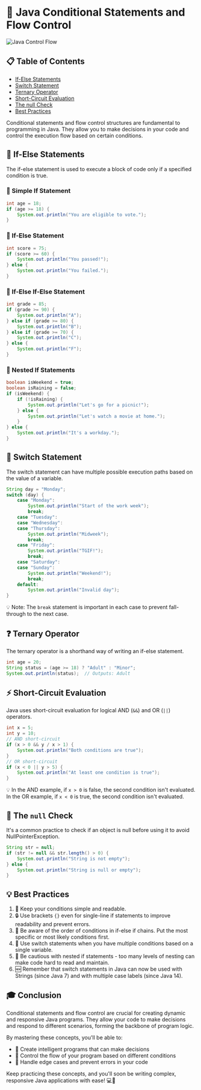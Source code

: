 # 🔀 Java Conditional Statements and Flow Control

![Java Control Flow](https://img.shields.io/badge/Java-Control_Flow-orange?style=for-the-badge&logo=java)

## 📋 Table of Contents
- [If-Else Statements](#-if-else-statements)
- [Switch Statement](#-switch-statement)
- [Ternary Operator](#-ternary-operator)
- [Short-Circuit Evaluation](#-short-circuit-evaluation)
- [The null Check](#-the-null-check)
- [Best Practices](#-best-practices)

Conditional statements and flow control structures are fundamental to programming in Java. They allow you to make decisions in your code and control the execution flow based on certain conditions.

## 🔀 If-Else Statements

The if-else statement is used to execute a block of code only if a specified condition is true.

### 🔹 Simple If Statement

```java
int age = 18;
if (age >= 18) {
    System.out.println("You are eligible to vote.");
}
```

### 🔹 If-Else Statement

```java
int score = 75;
if (score >= 60) {
    System.out.println("You passed!");
} else {
    System.out.println("You failed.");
}
```

### 🔹 If-Else If-Else Statement

```java
int grade = 85;
if (grade >= 90) {
    System.out.println("A");
} else if (grade >= 80) {
    System.out.println("B");
} else if (grade >= 70) {
    System.out.println("C");
} else {
    System.out.println("F");
}
```

### 🔹 Nested If Statements

```java
boolean isWeekend = true;
boolean isRaining = false;
if (isWeekend) {
    if (!isRaining) {
        System.out.println("Let's go for a picnic!");
    } else {
        System.out.println("Let's watch a movie at home.");
    }
} else {
    System.out.println("It's a workday.");
}
```

## 🔀 Switch Statement

The switch statement can have multiple possible execution paths based on the value of a variable.

```java
String day = "Monday";
switch (day) {
    case "Monday":
        System.out.println("Start of the work week");
        break;
    case "Tuesday":
    case "Wednesday":
    case "Thursday":
        System.out.println("Midweek");
        break;
    case "Friday":
        System.out.println("TGIF!");
        break;
    case "Saturday":
    case "Sunday":
        System.out.println("Weekend!");
        break;
    default:
        System.out.println("Invalid day");
}
```

💡 Note: The `break` statement is important in each case to prevent fall-through to the next case.

## ❓ Ternary Operator

The ternary operator is a shorthand way of writing an if-else statement.

```java
int age = 20;
String status = (age >= 18) ? "Adult" : "Minor";
System.out.println(status);  // Outputs: Adult
```

## ⚡ Short-Circuit Evaluation

Java uses short-circuit evaluation for logical AND (`&&`) and OR (`||`) operators.

```java
int x = 5;
int y = 10;
// AND short-circuit
if (x > 0 && y / x > 1) {
    System.out.println("Both conditions are true");
}
// OR short-circuit
if (x < 0 || y > 5) {
    System.out.println("At least one condition is true");
}
```

💡 In the AND example, if `x > 0` is false, the second condition isn't evaluated. In the OR example, if `x < 0` is true, the second condition isn't evaluated.

## 🚫 The `null` Check

It's a common practice to check if an object is null before using it to avoid NullPointerException.

```java
String str = null;
if (str != null && str.length() > 0) {
    System.out.println("String is not empty");
} else {
    System.out.println("String is null or empty");
}
```

## 💡 Best Practices

1. 🧼 Keep your conditions simple and readable.
2. 🔒 Use brackets `{}` even for single-line if statements to improve readability and prevent errors.
3. 🔢 Be aware of the order of conditions in if-else if chains. Put the most specific or most likely conditions first.
4. 🔀 Use switch statements when you have multiple conditions based on a single variable.
5. 🌲 Be cautious with nested if statements - too many levels of nesting can make code hard to read and maintain.
6. 🆕 Remember that switch statements in Java can now be used with Strings (since Java 7) and with multiple case labels (since Java 14).

## 🎓 Conclusion

Conditional statements and flow control are crucial for creating dynamic and responsive Java programs. They allow your code to make decisions and respond to different scenarios, forming the backbone of program logic.

By mastering these concepts, you'll be able to:
- 🧠 Create intelligent programs that can make decisions
- 🔁 Control the flow of your program based on different conditions
- 🐞 Handle edge cases and prevent errors in your code

Keep practicing these concepts, and you'll soon be writing complex, responsive Java applications with ease! 💻🚀
